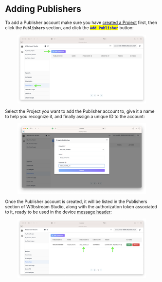 # Adding Publishers

To add a Publisher account make sure you have [created a Project](creating-projects.md) first, then click the **`Publishers`** section, and click the <mark style="color:blue;">**`Add Publisher`**</mark> button:

<figure><img src="../../.gitbook/assets/image (1) (5).png" alt=""><figcaption></figcaption></figure>

Select the Project you want to add the Publisher account to, give it a name to help you recognize it, and finally assign a unique ID to the account:

<figure><img src="../../.gitbook/assets/image (10).png" alt=""><figcaption></figcaption></figure>

Once the Publisher account is created, it will be listed in the Publishers section of W3bstream Studio, along with the authorization token associated to it, ready to be used in the device [message header](../../applets-development/basic-concepts/events.md):

<figure><img src="../../.gitbook/assets/image (16).png" alt=""><figcaption></figcaption></figure>

